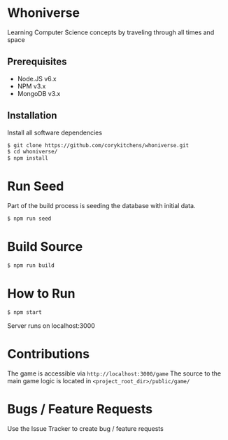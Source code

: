 # Whoniverse
Learning Computer Science concepts by traveling through all times and space

## Prerequisites
* Node.JS v6.x
* NPM v3.x
* MongoDB v3.x


## Installation
Install all software dependencies
```sh
$ git clone https://github.com/corykitchens/whoniverse.git
$ cd whoniverse/
$ npm install
```
# Run Seed
Part of the build process is seeding the database with initial data.
```sh
$ npm run seed
```
# Build Source
```sh
$ npm run build
```
# How to Run
```sh
$ npm start
```
Server runs on localhost:3000

# Contributions
The game is accessible via `http://localhost:3000/game`
The source to the main game logic is located in `<project_root_dir>/public/game/`

# Bugs / Feature Requests
Use the Issue Tracker to create bug / feature requests
